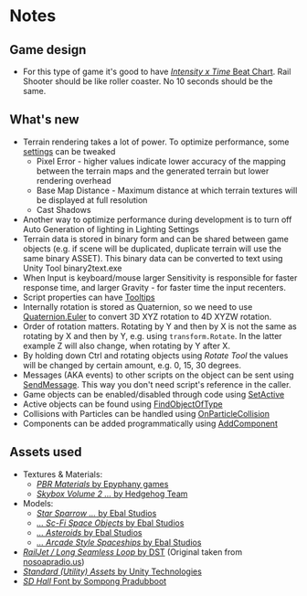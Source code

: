 # Notes
## Game design
- For this type of game it's good to have [_Intensity x Time_ Beat Chart](https://community.gamedev.tv/t/be-the-first-to-post-for-level-design-beat-chart/50195). Rail Shooter should be like roller coaster. No 10 seconds should be the same.

## What's new
- Terrain rendering takes a lot of power. To optimize performance, some [settings](https://docs.unity3d.com/Manual/terrain-OtherSettings.html) can be tweaked
  - Pixel Error - higher values indicate lower accuracy of the mapping between the terrain maps and the generated terrain but lower rendering overhead
  - Base Map Distance - Maximum distance at which terrain textures will be displayed at full resolution
  - Cast Shadows
- Another way to optimize performance during development is to turn off Auto Generation of lighting in Lighting Settings
- Terrain data is stored in binary form and can be shared between game objects (e.g. if scene will be duplicated, duplicate terrain will use the same binary ASSET). This binary data can be converted to text using Unity Tool binary2text.exe
- When Input is keyboard/mouse larger Sensitivity is responsible for faster response time, and larger Gravity - for faster time the input recenters.
- Script properties can have [Tooltips](https://docs.unity3d.com/ScriptReference/TooltipAttribute.html)
- Internally rotation is stored as Quaternion, so we need to use [Quaternion.Euler](https://docs.unity3d.com/ScriptReference/Quaternion.Euler.html) to convert 3D XYZ rotation to 4D XYZW rotation.
- Order of rotation matters. Rotating by Y and then by X is not the same as rotating by X and then by Y, e.g. using `transform.Rotate`. In the latter example Z will also change, when rotating by Y after X.
- By holding down Ctrl and rotating objects using _Rotate Tool_ the values will be changed by certain amount, e.g. 0, 15, 30 degrees.
- Messages (AKA events) to other scripts on the object can be sent using [SendMessage](https://docs.unity3d.com/ScriptReference/GameObject.SendMessage.html). This way you don't need script's reference in the caller.
- Game objects can be enabled/disabled through code using [SetActive](https://docs.unity3d.com/ScriptReference/GameObject.SetActive.html)
- Active objects can be found using [FindObjectOfType](https://docs.unity3d.com/ScriptReference/Object.FindObjectOfType.html)
- Collisions with Particles can be handled using [OnParticleCollision](https://docs.unity3d.com/ScriptReference/MonoBehaviour.OnParticleCollision.html)
- Components can be added programmatically using [AddComponent](https://docs.unity3d.com/ScriptReference/GameObject.AddComponent.html)

## Assets used
- Textures & Materials:
  - [_PBR Materials_ by Epyphany games](https://assetstore.unity.com/packages/2d/textures-materials/24-pbr-materials-for-unity-5-51991)
  - [_Skybox Volume 2 ..._ by Hedgehog Team](https://assetstore.unity.com/packages/2d/textures-materials/sky/skybox-volume-2-nebula-3392)
- Models:
  - [_Star Sparrow ..._ by Ebal Studios](https://assetstore.unity.com/packages/3d/vehicles/space/star-sparrow-modular-spaceship-73167)
  - [_... Sc-Fi Space Objects_ by Ebal Studios](https://assetstore.unity.com/packages/3d/environments/sci-fi/modular-sc-fi-space-objects-120608)
  - [_... Asteroids_ by Ebal Studios](https://assetstore.unity.com/packages/3d/environments/sci-fi/space-shooter-asteroids-96444)
  - [_... Arcade Style Spaceships_ by Ebal Studios](https://assetstore.unity.com/packages/3d/vehicles/space/generic-arcade-style-spaceships-97811)
- [_RailJet / Long Seamless Loop_ by DST](https://opengameart.org/content/railjet-long-seamless-loop) (Original taken from [nosoapradio.us](http://www.nosoapradio.us/))
- [_Standard (Utility) Assets_ by Unity Technologies](https://assetstore.unity.com/packages/essentials/asset-packs/standard-assets-32351)
- [_SD Hall_ Font by Sompong Pradubboot](https://www.dafont.com/sd-hall.font)
